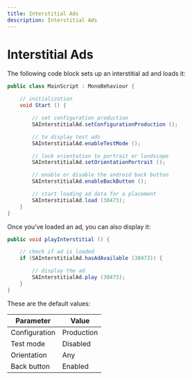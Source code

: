 ```yaml
---
title: Interstitial Ads
description: Interstitial Ads
---
```


# Interstitial Ads

The following code block sets up an interstitial ad and loads it:

```c#
public class MainScript : MonoBehaviour {

    // initialization
    void Start () {

        // set configuration production
        SAInterstitialAd.setConfigurationProduction ();

        // to display test ads
        SAInterstitialAd.enableTestMode ();

        // lock orientation to portrait or landscape
        SAInterstitialAd.setOrientationPortrait ();

        // enable or disable the android back button
        SAInterstitialAd.enableBackButton ();

        // start loading ad data for a placement
        SAInterstitialAd.load (30473);
    }
}
```

Once you’ve loaded an ad, you can also display it:

```c#
public void playInterstitial () {

    // check if ad is loaded
    if (SAInterstitialAd.hasAdAvailable (30473)) {

        // display the ad
        SAInterstitialAd.play (30473);
    }
}
```

These are the default values:

| Parameter | Value |
|-----|-----|
| Configuration | Production |
| Test mode | Disabled |
| Orientation | Any | 
| Back button | Enabled |
